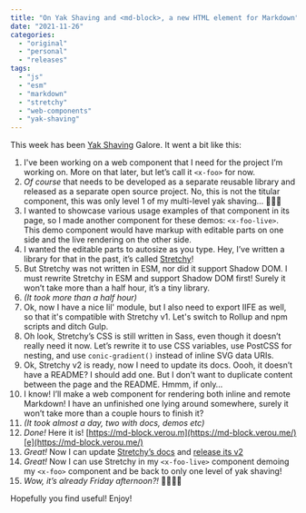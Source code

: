 ```yaml
---
title: "On Yak Shaving and <md-block>, a new HTML element for Markdown"
date: "2021-11-26"
categories:
  - "original"
  - "personal"
  - "releases"
tags:
  - "js"
  - "esm"
  - "markdown"
  - "stretchy"
  - "web-components"
  - "yak-shaving"
---
```


This week has been [Yak Shaving](https://americanexpress.io/yak-shaving/) Galore. It went a bit like this:

1. I've been working on a web component that I need for the project I’m working on. More on that later, but let’s call it `<x-foo>` for now.
2. _Of course_ that needs to be developed as a separate reusable library and released as a separate open source project. No, this is not the titular component, this was only level 1 of my multi-level yak shaving… 🤦🏽‍♀️
3. I wanted to showcase various usage examples of that component in its page, so I made another component for these demos: `<x-foo-live>`. This demo component would have markup with editable parts on one side and the live rendering on the other side.
4. I wanted the editable parts to autosize as you type. Hey, I’ve written a library for that in the past, it’s called [Stretchy](https://github.com/leaverou/stretchy/)!
5. But Stretchy was not written in ESM, nor did it support Shadow DOM. I must rewrite Stretchy in ESM and support Shadow DOM first! Surely it won’t take more than a half hour, it’s a tiny library.
6. _(It took more than a half hour)_
7. Ok, now I have a nice lil' module, but I also need to export IIFE as well, so that it's compatible with Stretchy v1. Let's switch to Rollup and npm scripts and ditch Gulp.
8. Oh look, Stretchy’s CSS is still written in Sass, even though it doesn’t really need it now. Let’s rewrite it to use CSS variables, use PostCSS for nesting, and use `conic-gradient()` instead of inline SVG data URIs.
9. Ok, Stretchy v2 is ready, now I need to update its docs. Oooh, it doesn’t have a README? I should add one. But I don’t want to duplicate content between the page and the README. Hmmm, if only…
10. I know! I’ll make a web component for rendering both inline and remote Markdown! I have an unfinished one lying around somewhere, surely it won’t take more than a couple hours to finish it?
11. _(It took almost a day, two with docs, demos etc)_
12. _Done!_ Here it is! [https://md-block.verou.m](https://md-block.verou.me/)[e](https://md-block.verou.me/)
13. _Great!_ Now I can update [Stretchy’s docs](https://stretchy.verou.me/) and [release its v2](https://github.com/LeaVerou/stretchy/releases/tag/v2.0.0)
14. _Great!_ Now I can use Stretchy in my `<x-foo-live>` component demoing my `<x-foo>` component and be back to only one level of yak shaving!
15. _Wow, it’s already Friday afternoon?!_ 🤦🏽‍♀️😂

Hopefully you find [<md-block>](https://md-block.verou.me/) useful! Enjoy!
